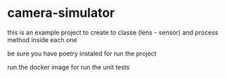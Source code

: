 # camera-simulator


this is an example project to create to classe (lens - sensor)
and process method inside each one

be sure you have poetry instaled for run the project

run the docker image for run the unit tests
